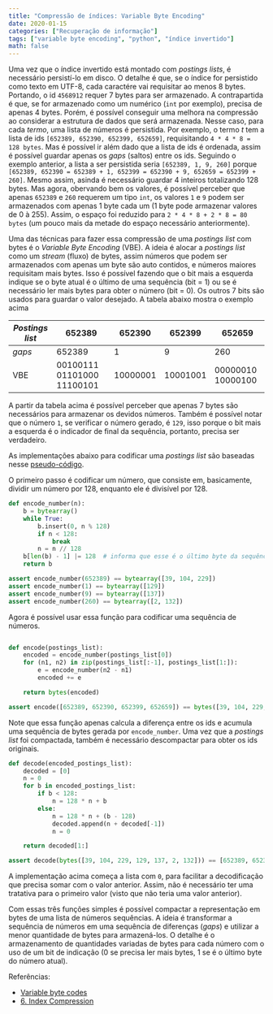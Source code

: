 ```yaml
---
title: "Compressão de índices: Variable Byte Encoding"
date: 2020-01-15
categories: ["Recuperação de informação"]
tags: ["variable byte encoding", "python", "índice invertido"]
math: false
---
```


Uma vez que o índice invertido está montado com _postings lists_, é necessário persistí-lo em disco.
O detalhe é que, se o índice for persistido como texto em UTF-8, cada caractére vai requisitar ao menos 8 bytes.
Portando, o id `4568912` requer 7 bytes para ser armazenado.
A contrapartida é que, se for armazenado como um numérico (`int` por exemplo), precisa de apenas 4 bytes.
Porém, é possível conseguir uma melhora na compressão ao considerar a estrutura de dados que será armazenada.
Nesse caso, para cada _termo_, uma lista de números é persistida.
Por exemplo, o termo _t_ tem a lista de ids `[652389, 652390, 652399, 652659]`, requisitando `4 * 4 * 8 = 128 bytes`.
Mas é possível ir além dado que a lista de ids é ordenada, assim é possível guardar apenas os _gaps_ (saltos) entre os ids.
Seguindo o exemplo anterior, a lista a ser persistida seria `[652389, 1, 9, 260]` porque `[652389, 652390 = 652389 + 1, 652399 = 652390 + 9, 652659 = 652399 + 260]`.
Mesmo assim, asinda é necessário guardar 4 inteiros totalizando 128 bytes.
Mas agora, obervando bem os valores, é possível perceber que apenas `652389` e `260` requerem um tipo `int`, os valores `1` e `9` podem ser armazenados com apenas 1 byte cada um (1 byte pode armazenar valores de 0 à 255).
Assim, o espaço foi reduzido para `2 * 4 * 8 + 2 * 8 = 80 bytes` (um pouco mais da metade do espaço necessário anteriormente).

Uma das técnicas para fazer essa compressão de uma _postings list_ com bytes é o _Variable Byte Encoding_ (VBE).
A ideia é alocar a _postings list_ como um _stream_ (fluxo) de bytes, assim números que podem ser armazenados com apenas um byte são auto contidos, e números maiores requisitam mais bytes.
Isso é possível fazendo que o bit mais a esquerda indique se o byte atual é o último de uma sequência (bit = 1) ou se é necessário ler mais bytes para obter o número (bit = 0).
Os outros 7 bits são usados para guardar o valor desejado.
A tabela abaixo mostra o exemplo acima

|_Postings list_|652389|652390|652399|652659|
|---------------|------|------|------|------|
|_gaps_|652389|1|9|260|
|VBE|00100111 01101000 11100101|10000001|10001001|00000010 10000100|

A partir da tabela acima é possível perceber que apenas 7 bytes são necessários para armazenar os devidos números.
Também é possível notar que o número `1`, se verificar o número gerado, é `129`, isso porque o bit mais a esquerda é o indicador de final da sequência, portanto, precisa ser verdadeiro.

As implementações abaixo para codificar uma _postings list_ são baseadas nesse [pseudo-código](https://nlp.stanford.edu/IR-book/html/htmledition/variable-byte-codes-1.html).

O primeiro passo é codificar um número, que consiste em, basicamente, dividir um número por 128, enquanto ele é divisível por 128.
```python
def encode_number(n):
    b = bytearray()
    while True:
        b.insert(0, n % 128)
        if n < 128:
            break
        n = n // 128
    b[len(b) - 1] |= 128  # informa que esse é o último byte da sequência
    return b

assert encode_number(652389) == bytearray([39, 104, 229])
assert encode_number(1) == bytearray([129])
assert encode_number(9) == bytearray([137])
assert encode_number(260) == bytearray([2, 132])
```

Agora é possível usar essa função para codificar uma sequência de números.
```python

def encode(postings_list):
    encoded = encode_number(postings_list[0])
    for (n1, n2) in zip(postings_list[:-1], postings_list[1:]):
        e = encode_number(n2 - n1)
        encoded += e

    return bytes(encoded)

assert encode([652389, 652390, 652399, 652659]) == bytes([39, 104, 229, 129, 137, 2, 132])
```

Note que essa função apenas calcula a diferença entre os ids e acumula uma sequência de bytes gerada por `encode_number`.
Uma vez que a _postings list_ foi compactada, também é necessário descompactar para obter os ids originais.
```python
def decode(encoded_postings_list):
    decoded = [0]
    n = 0
    for b in encoded_postings_list:
        if b < 128:
            n = 128 * n + b
        else:
            n = 128 * n + (b - 128)
            decoded.append(n + decoded[-1])
            n = 0

    return decoded[1:]

assert decode(bytes([39, 104, 229, 129, 137, 2, 132])) == [652389, 652390, 652399, 652659]
```

A implementação acima começa a lista com `0`, para facilitar a decodificação que precisa somar com o valor anterior.
Assim, não é necessário ter uma tratativa para o primeiro valor (visto que não teria uma valor anterior).

Com essas três funções simples é possível compactar a representação em bytes de uma lista de números sequências.
A ideia é transformar a sequência de números em uma sequência de diferenças (_gaps_) e utilizar a menor quantidade de bytes para armazená-los.
O detalhe é o armazenamento de quantidades variadas de bytes para cada número com o uso de um bit de indicação (0 se precisa ler mais bytes, 1 se é o último byte do número atual).


Referências:
* [Variable byte codes](https://nlp.stanford.edu/IR-book/html/htmledition/variable-byte-codes-1.html)
* [6. Index Compression](https://www.systems.ethz.ch/sites/default/files/file/ir2018spring/06%20Information%20Retrieval%20-%20Index%20Compression.pdf)
